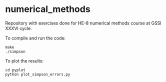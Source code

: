 # numerical_methods
Repository with exercises done for HE-8 numerical methods course at GSSI XXXVI cycle. 

To compile and run the code:
```
make
./simpson
```
To plot the results:
```
cd pyplot
python plot_simpson_errors.py
```
